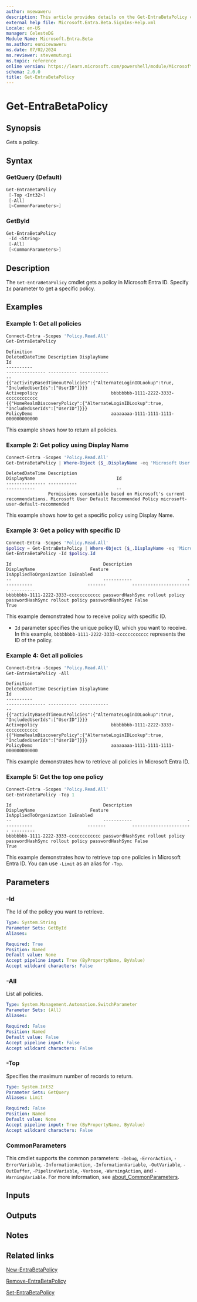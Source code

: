 ```yaml
---
author: msewaweru
description: This article provides details on the Get-EntraBetaPolicy command.
external help file: Microsoft.Entra.Beta.SignIns-Help.xml
Locale: en-US
manager: CelesteDG
Module Name: Microsoft.Entra.Beta
ms.author: eunicewaweru
ms.date: 07/02/2024
ms.reviewer: stevemutungi
ms.topic: reference
online version: https://learn.microsoft.com/powershell/module/Microsoft.Entra.Beta/Get-EntraBetaPolicy
schema: 2.0.0
title: Get-EntraBetaPolicy
---
```


# Get-EntraBetaPolicy

## Synopsis

Gets a policy.

## Syntax

### GetQuery (Default)

```powershell
Get-EntraBetaPolicy
 [-Top <Int32>]
 [-All]
 [<CommonParameters>]
```

### GetById

```powershell
Get-EntraBetaPolicy
 -Id <String>
 [-All]
 [<CommonParameters>]
```

## Description

The `Get-EntraBetaPolicy` cmdlet gets a policy in Microsoft Entra ID. Specify `Id` parameter to get a specific policy.

## Examples

### Example 1: Get all policies

```powershell
Connect-Entra -Scopes 'Policy.Read.All'
Get-EntraBetaPolicy
```

```Output
Definition                                                                                       DeletedDateTime Description DisplayName                                 Id
----------                                                                                       --------------- ----------- -----------                                 --
{{"activityBasedTimeoutPolicies":{"AlternateLoginIDLookup":true, "IncludedUserIds":["UserID"]}}}                             Activepolicy                            bbbbbbbb-1111-2222-3333-cccccccccccc
{{"HomeRealmDiscoveryPolicy":{"AlternateLoginIDLookup":true, "IncludedUserIds":["UserID"]}}}                                 PolicyDemo                              aaaaaaaa-1111-1111-1111-000000000000
```

This example shows how to return all policies.

### Example 2: Get policy using Display Name

```powershell
Connect-Entra -Scopes 'Policy.Read.All'
Get-EntraBetaPolicy | Where-Object {$_.DisplayName -eq 'Microsoft User Default Recommended Policy'}
```

```Output
DeletedDateTime Description                                                           DisplayName                               Id
--------------- -----------                                                           -----------                               --
                Permissions consentable based on Microsoft's current recommendations. Microsoft User Default Recommended Policy microsoft-user-default-recommended
```

This example shows how to get a specific policy using Display Name.

### Example 3: Get a policy with specific ID

```powershell
Connect-Entra -Scopes 'Policy.Read.All'
$policy = Get-EntraBetaPolicy | Where-Object {$_.DisplayName -eq 'Microsoft User Default Recommended Policy'}
Get-EntraBetaPolicy -Id $policy.Id
```

```Output
Id                                   Description                     DisplayName                     Feature          IsAppliedToOrganization IsEnabled
--                                   -----------                     -----------                     -------          ----------------------- ---------
bbbbbbbb-1111-2222-3333-cccccccccccc passwordHashSync rollout policy passwordHashSync rollout policy passwordHashSync False                   True
```

This example demonstrated how to receive policy with specific ID.

- `Id` parameter specifies the unique policy ID, which you want to receive. In this example, `bbbbbbbb-1111-2222-3333-cccccccccccc` represents the ID of the policy.

### Example 4: Get all policies

```powershell
Connect-Entra -Scopes 'Policy.Read.All'
Get-EntraBetaPolicy -All
```

```Output
Definition                                                                                       DeletedDateTime Description DisplayName                                 Id
----------                                                                                       --------------- ----------- -----------                                 --
{{"activityBasedTimeoutPolicies":{"AlternateLoginIDLookup":true, "IncludedUserIds":["UserID"]}}}                             Activepolicy                            bbbbbbbb-1111-2222-3333-cccccccccccc
{{"HomeRealmDiscoveryPolicy":{"AlternateLoginIDLookup":true, "IncludedUserIds":["UserID"]}}}                                 PolicyDemo                              aaaaaaaa-1111-1111-1111-000000000000
```

This example demonstrates how to retrieve all policies in Microsoft Entra ID.

### Example 5: Get the top one policy

```powershell
Connect-Entra -Scopes 'Policy.Read.All'
Get-EntraBetaPolicy -Top 1
```

```Output
Id                                   Description                     DisplayName                     Feature          IsAppliedToOrganization IsEnabled
--                                   -----------                     -----------                     -------          ----------------------- ---------
bbbbbbbb-1111-2222-3333-cccccccccccc passwordHashSync rollout policy passwordHashSync rollout policy passwordHashSync False                   True
```

This example demonstrates how to retrieve top one policies in Microsoft Entra ID. You can use `-Limit` as an alias for `-Top`.

## Parameters

### -Id

The Id of the policy you want to retrieve.

```yaml
Type: System.String
Parameter Sets: GetById
Aliases:

Required: True
Position: Named
Default value: None
Accept pipeline input: True (ByPropertyName, ByValue)
Accept wildcard characters: False
```

### -All

List all policies.

```yaml
Type: System.Management.Automation.SwitchParameter
Parameter Sets: (All)
Aliases:

Required: False
Position: Named
Default value: False
Accept pipeline input: False
Accept wildcard characters: False
```

### -Top

Specifies the maximum number of records to return.

```yaml
Type: System.Int32
Parameter Sets: GetQuery
Aliases: Limit

Required: False
Position: Named
Default value: None
Accept pipeline input: True (ByPropertyName, ByValue)
Accept wildcard characters: False
```

### CommonParameters

This cmdlet supports the common parameters: `-Debug`, `-ErrorAction`, `-ErrorVariable`, `-InformationAction`, `-InformationVariable`, `-OutVariable`, `-OutBuffer`, `-PipelineVariable`, `-Verbose`, `-WarningAction`, and `-WarningVariable`. For more information, see [about_CommonParameters](https://go.microsoft.com/fwlink/?LinkID=113216).

## Inputs

## Outputs

## Notes

## Related links

[New-EntraBetaPolicy](New-EntraBetaPolicy.md)

[Remove-EntraBetaPolicy](Remove-EntraBetaPolicy.md)

[Set-EntraBetaPolicy](Set-EntraBetaPolicy.md)
